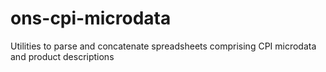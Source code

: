 # ons-cpi-microdata
Utilities to parse and concatenate spreadsheets comprising CPI microdata and product descriptions

